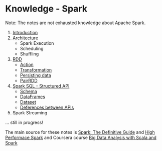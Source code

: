 Knowledge - Spark
====================

Note: The notes are not exhausted knowledge about Apache Spark.

1) [Introduction](https://github.com/OndrejKucera/knowledge_spark/blob/master/Introduction.md)
2) [Architecture](https://github.com/OndrejKucera/knowledge_spark/blob/master/Architecture.md)
    - Spark Execution
    - Scheduling
    - Shuffling
3) [RDD](https://github.com/OndrejKucera/knowledge_spark/blob/master/RDD.md)
    - [Action](https://github.com/OndrejKucera/knowledge_spark/blob/master/RDD.md#action)
    - [Transformation](https://github.com/OndrejKucera/knowledge_spark/blob/master/RDD.md#transformation)
    - [Persisting data](https://github.com/OndrejKucera/knowledge_spark/blob/master/RDD.md#persisting-data)
    - [PairRDD](https://github.com/OndrejKucera/knowledge_spark/blob/master/RDD.md#pair-rdds)
5) [Spark SQL - Structured API](https://github.com/OndrejKucera/knowledge_spark/blob/master/SparkSQL.md)
    - [Schema](https://github.com/OndrejKucera/knowledge_spark/blob/master/SparkSQL.md#schema)
    - [DataFrames](https://github.com/OndrejKucera/knowledge_spark/blob/master/SparkSQL.md#dataframes)
    - [Dataset](https://github.com/OndrejKucera/knowledge_spark/blob/master/SparkSQL.md#dataset)
    - [Deferences between APIs](https://github.com/OndrejKucera/knowledge_spark/blob/master/SparkSQL.md#deferences-between-apis)
6) Spark Streaming

... still in progress!

The main source for these notes is [Spark: The Definitive Guide](http://shop.oreilly.com/product/0636920034957.do) and [High Performace Spark](http://shop.oreilly.com/product/0636920046967.do) and Coursera course [Big Data Analysis with Scala and Spark](https://www.coursera.org/learn/scala-spark-big-data/home/welcome)
